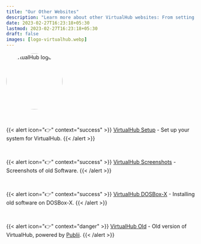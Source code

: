 ```yaml
---
title: "Our Other Websites"
description: "Learn more about other VirtualHub websites: From setting up to screenshots."
date: 2023-02-27T16:23:18+05:30
lastmod: 2023-02-27T16:23:18+05:30
draft: false
images: [logo-virtualhub.webp]
---
```


<p class="text-center"><img alt="VirtualHub logo" src="/logo-virtualhub.webp" style="border-radius: 50%" width="150"></p>

<br>

{{< alert icon="👉" context="success" >}}
[VirtualHub Setup](https://setup.virtualhub.eu.org) - Set up your system for VirtualHub.
{{< /alert >}}

<br>

{{< alert icon="👉" context="success" >}}
[VirtualHub Screenshots](https://screenshots.virtualhub.eu.org) - Screenshots of old Software.
{{< /alert >}}

<br>

{{< alert icon="👉" context="success" >}}
[VirtualHub DOSBox-X](https://dosbox-x.virtualhub.eu.org) - Installing old software on DOSBox-X.
{{< /alert >}}

<br>

{{< alert icon="👉" context="danger" >}}
[VirtualHub Old](https://old.virtualhub.eu.org) - Old version of VirtualHub, powered by [Publii](https://getpublii.com/).
{{< /alert >}}
